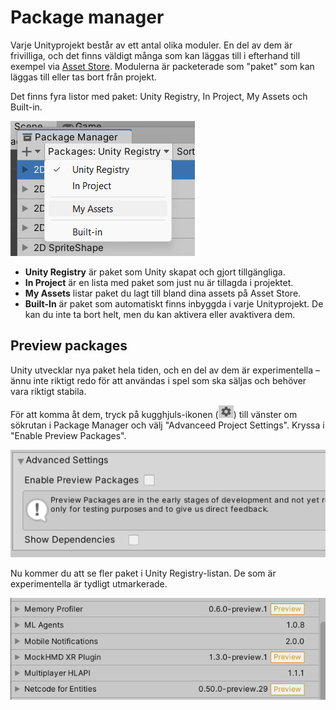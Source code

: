 # Package manager

Varje Unityprojekt består av ett antal olika moduler. En del av dem är frivilliga, och det finns väldigt många som kan läggas till i efterhand till exempel via [Asset Store](asset-store.md). Modulerna är packeterade som "paket" som kan läggas till eller tas bort från projekt.

Det finns fyra listor med paket: Unity Registry, In Project, My Assets och Built-in.

![](<../.gitbook/assets/image (21).png>)

* **Unity Registry** är paket som Unity skapat och gjort tillgängliga.
* **In Project** är en lista med paket som just nu är tillagda i projektet.
* **My Assets** listar paket du lagt till bland dina assets på Asset Store.
* **Built-In** är paket som automatiskt finns inbyggda i varje Unityprojekt. De kan du inte ta bort helt, men du kan aktivera eller avaktivera dem.

## Preview packages

Unity utvecklar nya paket hela tiden, och en del av dem är experimentella – ännu inte riktigt redo för att användas i spel som ska säljas och behöver vara riktigt stabila.

För att komma åt dem, tryck på kugghjuls-ikonen (![](<../.gitbook/assets/image (10).png>)) till vänster om sökrutan i Package Manager och välj "Advanceed Project Settings". Kryssa i "Enable Preview Packages".

![](<../.gitbook/assets/image (5).png>)

Nu kommer du att se fler paket i Unity Registry-listan. De som är experimentella är tydligt utmarkerade.

![](<../.gitbook/assets/image (24).png>)
